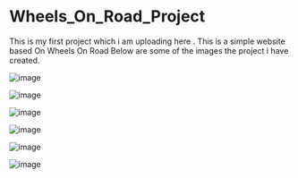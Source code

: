 # Wheels_On_Road_Project

This is my first project which i am uploading here . This is a simple website based On Wheels On Road
Below are some of the images the project i have created.

![image](https://github.com/RahulLikhar34/Tech-Project/assets/109016660/f4658c73-4151-46e7-b3d6-cbd9e9f0c4b2)

![image](https://github.com/RahulLikhar34/Tech-Project/assets/109016660/6122def6-887b-4d07-94d4-41f4ff8dca70)

![image](https://github.com/RahulLikhar34/Tech-Project/assets/109016660/522f0cb8-7b30-4741-8c6c-126bd0176301)

![image](https://github.com/RahulLikhar34/Tech-Project/assets/109016660/d7b5bf84-6d43-4c29-9f7d-70cf64ccd8ac)

![image](https://github.com/RahulLikhar34/Tech-Project/assets/109016660/c9347e5c-8e56-40f4-87b4-4ccf5e6f086f)

![image](https://github.com/RahulLikhar34/Tech-Project/assets/109016660/63ec62c9-13f8-48fc-816b-50ee58f1038c)

